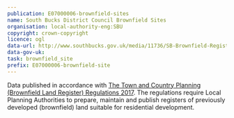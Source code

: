 ```yaml
---
publication: E07000006-brownfield-sites
name: South Bucks District Council Brownfield Sites
organisation: local-authority-eng:SBU
copyright: crown-copyright
licence: ogl
data-url: http://www.southbucks.gov.uk/media/11736/SB-Brownfield-Register-Part-1/CSV/SB_Brownfield_Register_-_Part_1.csv
data-gov-uk: 
task: brownfield_site
prefix: E07000006-brownfield-site
---
```


Data published in accordance with [The Town and Country Planning (Brownfield Land Register) Regulations 2017](http://www.legislation.gov.uk/uksi/2017/403/contents/made).
The regulations require Local Planning Authorities to prepare, maintain and publish registers of previously developed (brownfield) land suitable for residential development.

